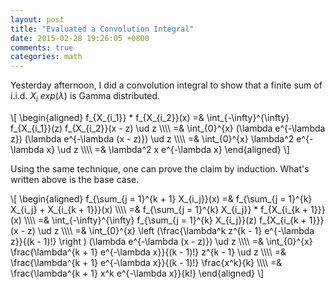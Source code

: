 ```yaml
---
layout: post
title: "Evaluated a Convolution Integral"
date: 2015-02-28 19:26:05 +0800
comments: true
categories: math
---
```


Yesterday afternoon, I did a convolution integral to show that a
finite sum of i.i.d. $X_i ~ exp(\lambda)$ is Gamma distributed.

<div class="myeqn">
\[
\begin{aligned}
f_{X_{i_1}} * f_{X_{i_2}}(x) =& \int_{-\infty}^{\infty} f_{X_{i_1}}(z)
f_{X_{i_2}}(x - z) \ud z \\\\
=& \int_{0}^{x} (\lambda e^{-\lambda z}) (\lambda e^{-\lambda (x -
z)}) \ud z \\\\
=& \int_{0}^{x} \lambda^2 e^{-\lambda x} \ud z \\\\
=& \lambda^2 x e^{-\lambda x}
\end{aligned}
\]
</div>

Using the same technique, one can prove the claim by induction.
What's written above is the base case.

<div class="myeqn">
\[
\begin{aligned}
f_{\sum_{j = 1}^{k + 1} X_{i_j}}(x) =& f_{\sum_{j = 1}^{k} X_{i_j} +
X_{i_{k + 1}}}(x) \\\\
=& f_{\sum_{j = 1}^{k} X_{i_j}} * f_{X_{i_{k + 1}}}(x) \\\\
=& \int_{-\infty}^{\infty} f_{\sum_{j = 1}^{k} X_{i_j}}(z) f_{X_{i_{k
+ 1}}}(x - z) \ud z \\\\
=& \int_{0}^{x} \left (\frac{\lambda^k z^{k - 1} e^{-\lambda z}}{(k -
1)!} \right ) (\lambda e^{-\lambda (x - z)}) \ud z \\\\
=& \int_{0}^{x} \frac{\lambda^{k + 1} e^{-\lambda x}}{(k - 1)!} z^{k -
1} \ud z \\\\
=& \frac{\lambda^{k + 1} e^{-\lambda x}}{(k - 1)!} \frac{x^k}{k} \\\\
=& \frac{\lambda^{k + 1} x^k e^{-\lambda x}}{k!}
\end{aligned}
\]
</div>
